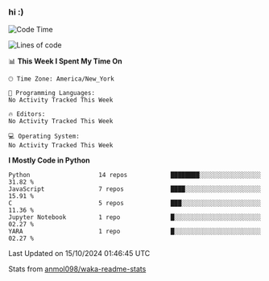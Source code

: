 ### hi :)

<!--START_SECTION:waka-->
![Code Time](http://img.shields.io/badge/Code%20Time-971%20hrs%2010%20mins-blue)

![Lines of code](https://img.shields.io/badge/From%20Hello%20World%20I%27ve%20Written-3.5%20million%20lines%20of%20code-blue)

📊 **This Week I Spent My Time On** 

```text
🕑︎ Time Zone: America/New_York

💬 Programming Languages: 
No Activity Tracked This Week

🔥 Editors: 
No Activity Tracked This Week

💻 Operating System: 
No Activity Tracked This Week
```

**I Mostly Code in Python** 

```text
Python                   14 repos            ████████░░░░░░░░░░░░░░░░░   31.82 % 
JavaScript               7 repos             ████░░░░░░░░░░░░░░░░░░░░░   15.91 % 
C                        5 repos             ███░░░░░░░░░░░░░░░░░░░░░░   11.36 % 
Jupyter Notebook         1 repo              █░░░░░░░░░░░░░░░░░░░░░░░░   02.27 % 
YARA                     1 repo              █░░░░░░░░░░░░░░░░░░░░░░░░   02.27 % 
```




 Last Updated on 15/10/2024 01:46:45 UTC
<!--END_SECTION:waka-->

Stats from [anmol098/waka-readme-stats](https://github.com/anmol098/waka-readme-stats)